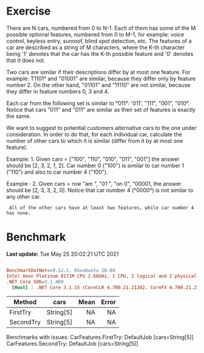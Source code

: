 ﻿# Exercise

There are N cars, numbered from 0 to N-1. 
Each of them has some of the M possible optional features, numbered from 0 to M-1, 
     for example: voice control, keyless entry, sunroof, blind spot detection, etc. 
The features of a car are described as a string of M characters, where the K-th character being '1' denotes that the car has 
the K-th possible feature and '0' denotes that it does not.

Two cars are similar if their descriptions differ by at most one feature. 
For example: T1101° and "01001" are similar, because they differ only by feature number 2. 
On the other hand, "01101" and "11110" are not similar, because they differ in feature numbers 0, 3 and 4.

Each car from the following set is similar to °011°: '011', "111", "001", "010°. 
Notice that cars "011" and "011" are similar as their set of features is exactly the same.

We want to suggest to potential customers alternative cars to the one under consideration. 
In order to do that, for each individual car, calculate the number of other cars to which it is similar 
(differ from it by at most one feature).


Example: 1. Given cars = ["100", "110", "010", "011", "001"] the answer should be [2, 3, 2, 1, 2]. 
     Car number 0 ("100") is similar to car number 1 ("110") and also to car number 4 ("100").
     
Example : 2. Given cars = row "am ", "01 ", "on 0", "00001, the answer should be [2, 3, 3, 2, 0]. 
     Notice that car number 4 (°0000°) is not similar to any other car. 
     
     All of the other cars have at least two features, while car number 4 has none.

# Benchmark

**Last update:** Tue May 25 20:02:21 UTC 2021

``` ini

BenchmarkDotNet=v0.12.1, OS=ubuntu 20.04
Intel Xeon Platinum 8171M CPU 2.60GHz, 1 CPU, 2 logical and 2 physical cores
.NET Core SDK=3.1.409
  [Host] : .NET Core 3.1.15 (CoreCLR 4.700.21.21202, CoreFX 4.700.21.21402), X64 RyuJIT


```
|    Method |      cars | Mean | Error |
|---------- |---------- |-----:|------:|
|  FirstTry | String[5] |   NA |    NA |
| SecondTry | String[5] |   NA |    NA |

Benchmarks with issues:
  CarFeatures.FirstTry: DefaultJob [cars=String[5]]
  CarFeatures.SecondTry: DefaultJob [cars=String[5]]
